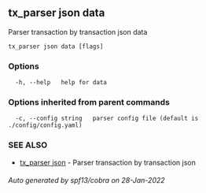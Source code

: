## tx_parser json data

Parser transaction by transaction json data

```
tx_parser json data [flags]
```

### Options

```
  -h, --help   help for data
```

### Options inherited from parent commands

```
  -c, --config string   parser config file (default is ./config/config.yaml)
```

### SEE ALSO

* [tx_parser json](tx_parser_json.md)	 - Parser transaction by transaction json

###### Auto generated by spf13/cobra on 28-Jan-2022
